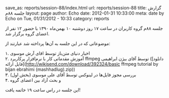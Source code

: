 save_as: reports/session-88/index.html
url: reports/session-88
title: گزارش جلسه ۸۸م
layout: page
author: Echo
date: 2012-01-31 10:33:00
meta: date by Echo on Tue, 01/31/2012 - 10:33
category: reports

جلسه ۸۸م گروه کاربران در ساعت ۱۷ روز دوشنبه ۱۰ بهمن‌ماه ۱۳۹۰ با حضور ۱۲ نفر از
اعضای گروه برگزار شد.


<!--more-->



موضوعاتی که در این جلسه به آن‌ها پرداخته شد عبارتند از:

۱. اخبار دنیای متن‌باز توسط اقای آرش موسوی  
۲. آموزش مقدماتی کار با نرم‌افزار پرکاربرد ffmpeg توسط آقای بیژن ابراهیمی
([دانلود فایل ارائه](http://wikisend.com/download/392324/basic ffmpeg tutorial
by bijan ebrahimi \(mashhadlug\).zip))  
۳. بررسی مجوز فایل‌ها در لینوکس توسط آقای علی موسوی (بخش اول)  
۴. و بحث آزاد بین اعضای گروه



این جلسه در راس ساعت ۱۹ خاتمه یافت!
